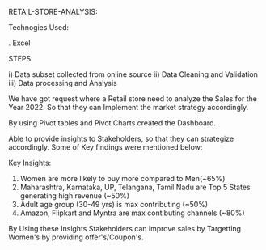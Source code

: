 RETAIL-STORE-ANALYSIS:

Technogies Used:

. Excel

STEPS:

i) Data subset collected from online source
ii) Data Cleaning and Validation
iii) Data processing and Analysis

We have got request where a Retail store need to analyze the Sales for the Year 2022. So that they can Implement the market strategy accordingly.


By using Pivot tables and Pivot Charts created the Dashboard.

Able to provide insights to Stakeholders, so that they can strategize accordingly. Some of Key findings were mentioned below:

Key Insights:
1) Women are more likely to buy more compared to Men(~65%)
2) Maharashtra, Karnataka, UP, Telangana, Tamil Nadu are Top 5 States generating high revenue (~50%)
3) Adult age group (30-49 yrs) is max contributing (~50%)
4) Amazon, Flipkart and Myntra are max contibuting channels (~80%)

By Using these Insights Stakeholders can improve sales by Targetting Women's by providing offer's/Coupon's.
